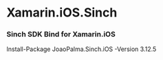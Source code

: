 # Xamarin.iOS.Sinch

### Sinch SDK Bind for Xamarin.iOS

Install-Package JoaoPalma.Sinch.iOS -Version 3.12.5
